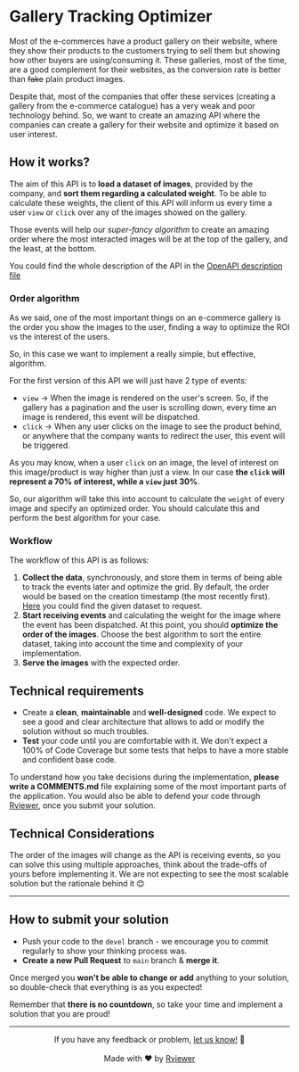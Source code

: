 # Gallery Tracking Optimizer

Most of the e-commerces have a product gallery on their website, where they show their products to the customers trying
to sell them but showing how other buyers are using/consuming it. These galleries, most of the time, are a
good complement for their websites, as the conversion rate is better than ~~fake~~ plain product images.

Despite that, most of the companies that offer these services (creating a gallery from the e-commerce catalogue) has a
very weak and poor technology behind. So, we want to create an amazing API where the companies can
create a gallery for their website and optimize it based on user interest.

## How it works?

The aim of this API is to **load a dataset of images**, provided by the company, and
**sort them regarding a calculated weight**. To be able to calculate these weights, the client of this API will inform
us every time a user `view` or `click` over any of the images showed on the gallery.

Those events will help our *super-fancy algorithm* to create an amazing order where the most interacted images will be
at the top of the gallery, and the least, at the bottom.

You could find the whole description of the API in the [OpenAPI description file](/api/api.spec.yaml)

### Order algorithm

As we said, one of the most important things on an e-commerce gallery is the order you show the images to the user,
finding a way to optimize the ROI vs the interest of the users.

So, in this case we want to implement a really simple, but effective, algorithm.

For the first version of this API we will just have 2 type of events:

* `view` → When the image is rendered on the user's screen. So, if the gallery has a pagination and the user is
  scrolling down, every time an image is rendered, this event will be dispatched.
* `click` → When any user clicks on the image to see the product behind, or anywhere that the company wants to redirect
  the user, this event will be triggered.

As you may know, when a user `click` on an image, the level of interest on this image/product is way higher than just a
view. In our case **the `click` will represent a 70% of interest, while a `view` just 30%**.

So, our algorithm will take this into account to calculate the `weight` of every image and specify an optimized order.
You should calculate this and perform the best algorithm for your case.

### Workflow

The workflow of this API is as follows:

1. **Collect the data**, synchronously, and store them in terms of being able to track the events later and optimize the
   grid. By default, the order would be based on the creation timestamp (the most recently first).
   [Here](https://static.rviewer.io/challenges/datasets/gallery-tracking-optimizer/data.json) you could find the given
   dataset to request.
2. **Start receiving events** and calculating the weight for the image where the event has been dispatched. At this
   point, you should **optimize the order of the images**. Choose the best algorithm to sort the entire dataset, taking
   into account the time and complexity of your implementation.
3. **Serve the images** with the expected order.

## Technical requirements

* Create a **clean**, **maintainable** and **well-designed** code. We expect to see a good and clear architecture that
  allows to add or modify the solution without so much troubles.
* **Test** your code until you are comfortable with it. We don't expect a 100% of Code Coverage but some tests that
  helps to have a more stable and confident base code.

To understand how you take decisions during the implementation, **please write a COMMENTS.md** file explaining some of
the most important parts of the application. You would also be able to defend your code through
[Rviewer](https://rviewer.io), once you submit your solution.

## Technical Considerations

The order of the images will change as the API is receiving events, so you can solve this using multiple approaches,
think about the trade-offs of yours before implementing it. We are not expecting to see the most scalable solution
but the rationale behind it 😊

---

## How to submit your solution

* Push your code to the `devel` branch - we encourage you to commit regularly to show your thinking process was.
* **Create a new Pull Request** to `main` branch & **merge it**.

Once merged you **won't be able to change or add** anything to your solution, so double-check that everything is as
you expected!

Remember that **there is no countdown**, so take your time and implement a solution that you are proud!

--- 

<p align="center">
  If you have any feedback or problem, <a href="mailto:help@rviewer.io">let us know!</a> 🤘
  <br><br>
  Made with ❤️ by <a href="https://rviewer.io">Rviewer</a>
</p>
